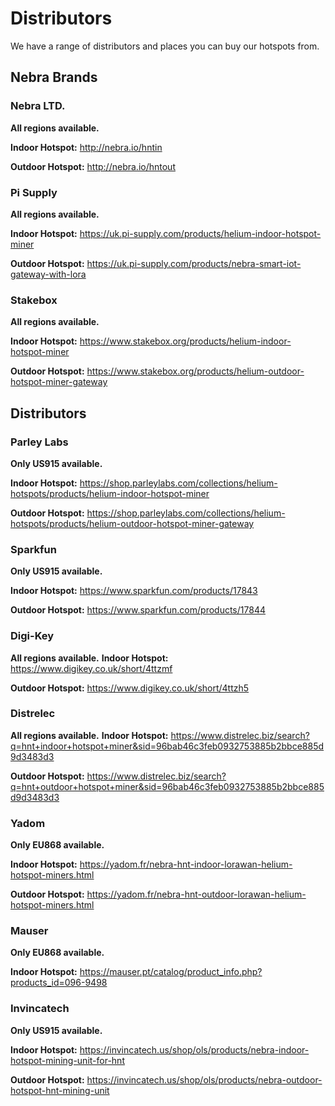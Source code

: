 # Distributors

We have a range of distributors and places you can buy our hotspots from.

## Nebra Brands

### Nebra LTD.
**All regions available.**

**Indoor Hotspot:** <http://nebra.io/hntin>

**Outdoor Hotspot:** <http://nebra.io/hntout>

### Pi Supply
**All regions available.**

**Indoor Hotspot:** <https://uk.pi-supply.com/products/helium-indoor-hotspot-miner>

**Outdoor Hotspot:** <https://uk.pi-supply.com/products/nebra-smart-iot-gateway-with-lora>

### Stakebox
**All regions available.**

**Indoor Hotspot:** <https://www.stakebox.org/products/helium-indoor-hotspot-miner>

**Outdoor Hotspot:** <https://www.stakebox.org/products/helium-outdoor-hotspot-miner-gateway>

## Distributors

### Parley Labs
**Only US915 available.**

**Indoor Hotspot:** <https://shop.parleylabs.com/collections/helium-hotspots/products/helium-indoor-hotspot-miner>

**Outdoor Hotspot:** <https://shop.parleylabs.com/collections/helium-hotspots/products/helium-outdoor-hotspot-miner-gateway>

### Sparkfun
**Only US915 available.**

**Indoor Hotspot:** <https://www.sparkfun.com/products/17843>

**Outdoor Hotspot:** <https://www.sparkfun.com/products/17844>

### Digi-Key
**All regions available.**
**Indoor Hotspot:** <https://www.digikey.co.uk/short/4ttzmf>

**Outdoor Hotspot:** <https://www.digikey.co.uk/short/4ttzh5>

### Distrelec
**All regions available.**
**Indoor Hotspot:** <https://www.distrelec.biz/search?q=hnt+indoor+hotspot+miner&sid=96bab46c3feb0932753885b2bbce885d9d3483d3>

**Outdoor Hotspot:** <https://www.distrelec.biz/search?q=hnt+outdoor+hotspot+miner&sid=96bab46c3feb0932753885b2bbce885d9d3483d3>

### Yadom
**Only EU868 available.**

**Indoor Hotspot:** <https://yadom.fr/nebra-hnt-indoor-lorawan-helium-hotspot-miners.html>

**Outdoor Hotspot:** <https://yadom.fr/nebra-hnt-outdoor-lorawan-helium-hotspot-miners.html>

### Mauser
**Only EU868 available.**

**Indoor Hotspot:** <https://mauser.pt/catalog/product_info.php?products_id=096-9498>

### Invincatech
**Only US915 available.**

**Indoor Hotspot:** <https://invincatech.us/shop/ols/products/nebra-indoor-hotspot-mining-unit-for-hnt>

**Outdoor Hotspot:** <https://invincatech.us/shop/ols/products/nebra-outdoor-hotspot-hnt-mining-unit>
